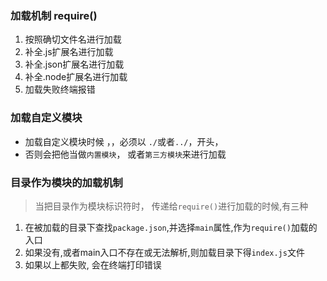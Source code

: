 ### 加载机制 require()
1. 按照确切文件名进行加载
2. 补全.js扩展名进行加载
3. 补全.json扩展名进行加载
4. 补全.node扩展名进行加载
5. 加载失败终端报错

### 加载自定义模块
- 加载自定义模块时候 ，，必须以 `./`或者`../`，开头，
- 否则会把他当做`内置模块`， 或者`第三方模块`来进行加载

### 目录作为模块的加载机制
> 当把目录作为模块标识符时， 传递给`require()`进行加载的时候,有三种
1. 在被加载的目录下查找`package.json`,并选择`main`属性,作为`require()`加载的入口
2. 如果没有,或者main入口不存在或无法解析,则加载目录下得`index.js`文件
3. 如果以上都失败, 会在终端打印错误
